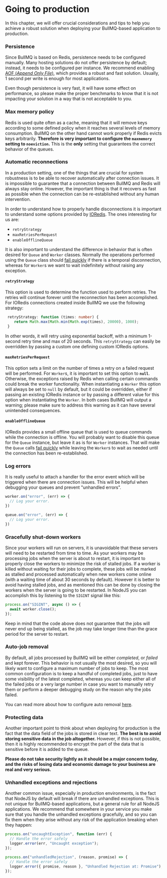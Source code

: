 # Going to production

In this chapter, we will offer crucial considerations and tips to help you achieve a robust solution when deploying your BullMQ-based application to production.

### Persistence

Since BullMQ is based on Redis, persistence needs to be configured manually. Many hosting solutions do not offer persistence by default; instead, it needs to be configured per instance. We recommend enabling [AOF (_Append Only File_)](https://redis.io/docs/management/persistence/#aof-advantages), which provides a robust and fast solution. Usually, 1 second per write is enough for most applications.

Even though persistence is very fast, it will have some effect on performance, so please make the proper benchmarks to know that it is not impacting your solution in a way that is not acceptable to you.

### Max memory policy

Redis is used quite often as a cache, meaning that it will remove keys according to some defined policy when it reaches several levels of memory consumption. BullMQ on the other hand cannot work properly if Redis evicts keys arbitrarily. **Therefore is very important to configure the `maxmemory` setting to `noeviction`.** This is the **only** setting that guarantees the correct behavior of the queues.

### Automatic reconnections

In a production setting, one of the things that are crucial for system robustness is to be able to recover automatically after connection issues. It is impossible to guarantee that a connection between BullMQ and Redis will always stay online. However, the important thing is that it recovers as fast as possible when the connection can be re-established without any human intervention.

In order to understand how to properly handle disconnections it is important to understand some options provided by [IORedis](https://www.npmjs.com/package/ioredis#Auto-reconnect). The ones interesting for us are:

* `retryStrategy`
* `maxRetriesPerRequest`
* `enableOfflineQueue`

It is also important to understand the difference in behavior that is often desired for `Queue` and `Worker` classes. Normally the operations performed using the `Queue` class should [fail quickly](../patterns/failing-fast-when-redis-is-down.md) if there is a temporal disconnection, whereas for `Worker`s we want to wait indefinitely without raising any exception.

#### `retryStrategy`

This option is used to determine the function used to perform retries. The retries will continue forever until the reconnection has been accomplished. For IORedis connections created inside BullMQ we use the following strategy:

```ts
 retryStrategy: function (times: number) {
    return Math.max(Math.min(Math.exp(times), 20000), 1000);
 }
```

In other words, it will retry using exponential backoff, with a minimum 1-second retry time and max of 20 seconds. This `retryStrategy` can easily be overridden by passing a custom one defining custom IORedis options.

#### `maxRetriesPerRequest`

This option sets a limit on the number of times a retry on a failed request will be performed. For `Worker`s, it is important to set this option to **`null`**. Otherwise, the exceptions raised by Redis when calling certain commands could break the worker functionality. When instantiating a `Worker` this option will always be set to `null` by default, but it could be overridden, either if passing an existing IORedis instance or by passing a different value for this option when instantiating the `Worker`. In both cases BullMQ will output a warning; please make sure to address this warning as it can have several unintended consequences.

#### `enableOfflineQueue`

IORedis provides a small offline queue that is used to queue commands while the connection is offline. You will probably want to disable this queue for the `Queue` instance, but leave it as is for `Worker` instances. That will make the `Queue` calls [fail quickly](../patterns/failing-fast-when-redis-is-down.md) while leaving the `Worker`s to wait as needed until the connection has been re-established.

### Log errors

It is really useful to attach a handler for the error event which will be triggered when there are connection issues. This will be helpful when debugging your queues and prevent "unhandled errors".

```typescript
worker.on("error", (err) => {
  // Log your error.
})
```

```typescript
queue.on("error", (err) => {
  // Log your error.
})
```

### Gracefully shut-down workers

Since your workers will run on servers, it is unavoidable that these servers will need to be restarted from time to time. As your workers may be processing jobs when the server is about to restart, it is important to properly close the workers to minimize the risk of stalled jobs. If a worker is killed without waiting for their jobs to complete, these jobs will be marked as stalled and processed automatically when new workers come online (with a waiting time of about 30 seconds by default). However it is better to avoid having stalled jobs, and as mentioned this can be done by closing the workers when the server is going to be restarted. In NodeJS you can accomplish this by listening to the `SIGINT` signal like this:

```typescript
process.on("SIGINT", async () => {
  await worker.close();
});
```

Keep in mind that the code above does not guarantee that the jobs will never end up being stalled, as the job may take longer time than the grace period for the server to restart.

### Auto-job removal

By default, all jobs processed by BullMQ will be either _completed_, or _failed_ and kept forever. This behavior is not usually the most desired, so you will likely want to configure a maximum number of jobs to keep. The most common configuration is to keep a handful of completed jobs, just to have some visibility of the latest completed, whereas you can keep either all of the failed jobs or a very large number in case you want to manually retry them or perform a deeper debugging study on the reason why the jobs failed.

You can read more about how to configure auto removal [here](https://docs.bullmq.io/guide/queues/auto-removal-of-jobs).

### Protecting data

Another important point to think about when deploying for production is the fact that the data field of the jobs is stored in clear text. **The best is to avoid storing sensitive data in the job altogether.** However, if this is not possible, then it is highly recommended to encrypt the part of the data that is sensitive before it is added to the queue.

**Please do not take security lightly as it should be a major concern today, and the risks of losing data and economic damage to your business are real and very serious.**

### Unhandled exceptions and rejections

Another common issue, especially in production environments, is the fact that NodeJS by default will break if there are unhandled exceptions. This is not unique for BullMQ-based applications, but a general rule for all NodeJS applications. We recommend that somewhere in your service you make sure that you handle the unhandled exceptions gracefully, and so you can fix them when they arise without any risk of the application breaking when they happen:

```typescript
process.on("uncaughtException", function (err) {
  // Handle the error safely
  logger.error(err, "Uncaught exception");
});

process.on("unhandledRejection", (reason, promise) => {
  // Handle the error safely
  logger.error({ promise, reason }, "Unhandled Rejection at: Promise");
});
```
